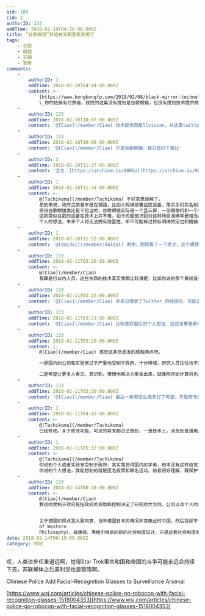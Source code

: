 ```yaml
---
aid: 109
cid: 2
authorID: 133
addTime: 2018-02-10T04:26:00.000Z
title: “谷歌眼镜”开始被天朝警察使用了
tags:
    - 谷歌
    - 眼镜
    - 天朝
    - 警察
comments:
    -
        authorID: 1
        addTime: 2018-02-10T04:44:00.000Z
        content: >-
            [https://www.hongkongfp.com/2018/02/08/black-mirror-technology-chinese-police-don-high-tech-glasses-nab-suspects/](https://www.hongkongfp.com/2018/02/08/black-mirror-technology-chinese-police-don-high-tech-glasses-nab-suspects/)
            \_你的链接有付费墙，我找的这篇没有提到是谷歌眼镜，也没有提到技术提供商。低人权无民主国家，技术总是被用来对付她的公民。
    -
        authorID: 133
        addTime: 2018-02-10T10:07:00.000Z
        content: '@[Ciao](/member/Ciao) 技术提供商是llvision，从这篇twitter里过去我没有付费墙'
    -
        authorID: 133
        addTime: 2018-02-10T10:08:00.000Z
        content: '@[Ciao](/member/Ciao) 不是谷歌眼镜，我只是打个类比'
    -
        authorID: 3
        addTime: 2018-02-10T11:27:00.000Z
        content: '全文：[https://archive.is/06RGz](https://archive.is/06RGz)'
    -
        authorID: 1
        addTime: 2018-02-10T11:44:00.000Z
        content: >-
            @[Tachikoma](/member/Tachikoma) 不好意思误解了。
            总的来说，政府之前基本是在铺路，比如大规模部署监控设备，落实手机实名制和网络实名制，这些措施下对个人的监视基本就没有死角了。
            使用谷歌眼镜类比是不恰当的，谷歌眼镜实际是一个显示屏、一部摄像机和一个相机，理论上（实际也有开发者绕过谷歌的限制做了）不能做面部识别和人物标记的功能。
            这款类似谷歌的设备在技术上并不难，如今的面部识别对这种场景准确率是相当高的。但这项技术的应用会极大地提升效率。目前唯一的未知数是这种技术会在多大范围内使用，面部摄像和识别在火车站等场所一直都有。
            个人的想法，未来个人将无法拥有隐匿性，即不可能躲过目标明确的定位和搜捕，只能在去关联性上下功夫，一种类似于比特币一样的证明方式，证明拥有一笔财产而不必暴露自己的身份。
    -
        authorID: 1
        addTime: 2018-02-10T11:52:00.000Z
        content: '@[daidai](/member/daidai) 谢谢，刚刚看了一下原文，这个眼镜是和一个离线的手持设备相连的，还没做到实时联网查询。'
    -
        authorID: 133
        addTime: 2018-02-11T03:20:00.000Z
        content: >-
            @[Ciao](/member/Ciao)
            我算是行业内人员，这些东西的技术其实我都比较清楚，比如你说的那个离线设备联网的，关系就像苹果手表和苹果手机，数据库非常大，图像处理来面部识别现在也要经过云端处理。谷歌眼镜是眼镜式接口的鼻祖，并不限于具体功能。
    -
        authorID: 133
        addTime: 2018-02-11T03:22:00.000Z
        content: '@[Ciao](/member/Ciao) 本来记得放了Twitter 的链接的，可能漏了吧'
    -
        authorID: 133
        addTime: 2018-02-11T03:23:00.000Z
        content: '@[Ciao](/member/Ciao) 比较喜欢最后的个人想法，这应该算是新的制度设计的雏形。'
    -
        authorID: 133
        addTime: 2018-02-11T03:29:00.000Z
        content: |-
            @[Ciao](/member/Ciao) 感觉这条信息发的感触两点吧。

            一是国内的公司和实验室过于严重地受制于政府，十分唏嘘，研究人员往往也不知道他们的研究用在哪里，就像被养的枪。

            二是希望让更多人看见，意识到，慢慢地解决方案会出来，就像刚开始计算机也被认为是政府式邪恶，反文化和黑客改变了这个局面
    -
        authorID: 133
        addTime: 2018-02-11T03:30:00.000Z
        content: '@[Ciao](/member/Ciao) 最后一条邪恶后面多打了希望，不能修改很成问题吧，看看能不能加个修改功能'
    -
        authorID: 1
        addTime: 2018-02-11T04:42:00.000Z
        content: >-
            @[Tachikoma](/member/Tachikoma)
            已经修改。关于修改功能，可见的将来都没法做到，一是技术上，涉及到普通用户权限更改，应该不复杂，但是现在我还没吃透；二是，用户可修改会破坏对话。一般的小改动呼叫一下管理员就好。如果有敏感信息，可以直接呼叫管理员。
    -
        authorID: 1
        addTime: 2018-02-11T05:12:00.000Z
        content: >-
            @[Tachikoma](/member/Tachikoma)
            你说到个人或者实验室受制于政府，其实我觉得国内的学者，根本没有这种自觉意识，一心科研，要么“为国争光”，要么抓住“巨大的商业机会”，根本不会考虑自己的成果会不会违反伦理。再加上糟糕的媒体环境……我导师说，就像战前的德国一样，在经济技术各个方面反超而文化、制度落后，再加上民族主义情绪，天知道会发生什么……寄希望全球化能让所有国家共进退吧。
            你说的个人想法，我能想到的就是匿名投票和联名活动。前者很好理解，既保护了个人又能证明每一张票是真实的。联名活动往往变成政府照名单抓人，其实每个人只要提供一段手写的文字就行，不同的字迹能够代表有多少人支持而不必暴露支持者的身份。目前还没有看到类似的系统出来。
    -
        authorID: 133
        addTime: 2018-02-14T00:19:00.000Z
        content: >-
            @[Ciao](/member/Ciao)
            我说的受制于政府是指政府的资助和控制决定了研究的大方向，公司以及个人的思想态度并不在讨论范围之内。这即我说的受制于。这里的理解区别很值得注意：分析一个社会、组织、国家的行为的时候，这个组织的下层基础决定了其走向，个人的想法只能是顺应形势，时势造英雄；古往今来，没有一次社会变革是因为单纯的理想主义成功的。所以现在我只对大思想家保佑钦佩之意，而大多数公共知识分子只是在制造麻烦，寻求自我满足和自我利益。


            关于德国的观点我大致同意，当年德国日本的情况非常像此时中国。然后我却不认为其经济技术超前文化和制度，在两次世界大战前，德国的教育制度、思想在很多方面是超越英法等国的，现代博士制度是从德国开始，哥廷根是欧洲的科学中心之一，各国留学生都来德国学习；存在主义和现象学的中心也在德国；黑格尔、康德等大思想家也都是德国的；等等。当时英法的资本主义制度已经开始崩溃——罗斯福的新政、工会运动、社会自由主义改革大概就是一、二站后改革崩坏的制度的事情。德国在当时相当于在探索一条基于最早卢梭的idealism（和我们说的理想主义不是一个概念，不明白的话可以去看看哲学史，比如罗素的History
            of Western
            Philosophy），被康德、黑格尔继承的新的社会制度设计，只是这套社会制度发生畸变，变成了法西斯，如同社会主义发生畸变——结局我们众所周知。这种畸变的发生和德国的社会现实（即下层基础）息息相关，可谓是根本原因。中国现在的情况除去文化和哲学（即制度雏形）并没有发展起来之外，和德国很像，现在西方也处于一种崩坏状态（这一条讲起来就很长了，我也还在也研究中），并不能给中国太多的有益指导或者说不存在唐朝对诸夷那样的制度压制。
date: 2018-02-14T00:19:00.000Z
category: 时政
---
```


哎，人类进步任重道远啊，觉得Star Trek里共和国和帝国的斗争可能永远会持续下去，苏联解体之后美利坚也是堕隋啊。

Chinese Police Add Facial-Recognition Glasses to Surveillance Arsenal

[https://www.wsj.com/articles/chinese-police-go-robocop-with-facial-recognition-glasses-1518004353](https://www.wsj.com/articles/chinese-police-go-robocop-with-facial-recognition-glasses-1518004353)
